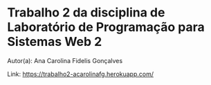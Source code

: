 # Trabalho 2 da disciplina de Laboratório de Programação para Sistemas Web 2

Autor(a): Ana Carolina Fidelis Gonçalves

Link: https://trabalho2-acarolinafg.herokuapp.com/



